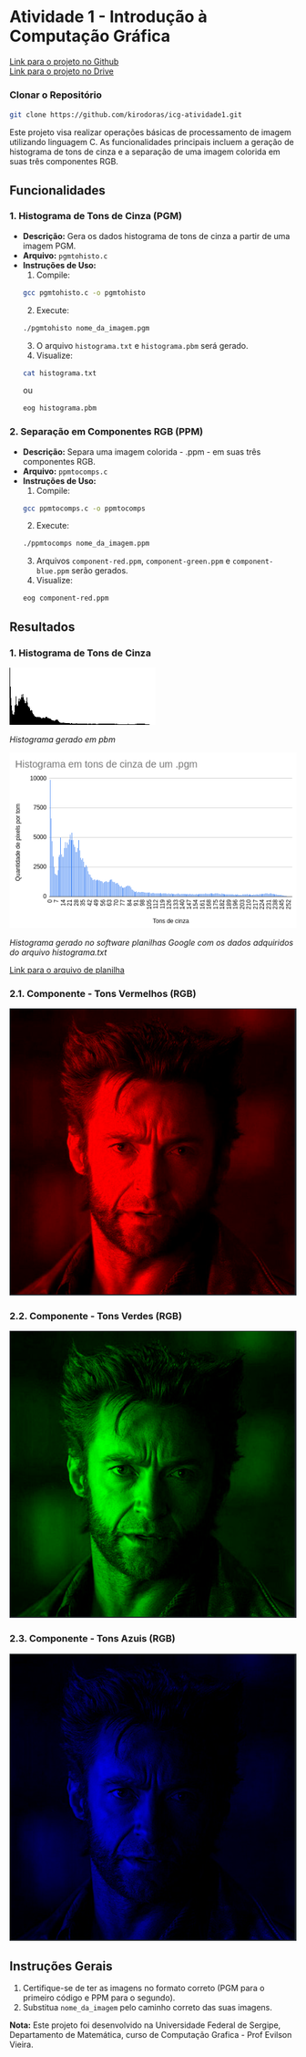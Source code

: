 # Atividade 1 - Introdução à Computação Gráfica

<a href="https://github.com/kirodoras/icg-atividade1">
    Link para o projeto no Github
</a>
<div></div>
<a href="https://drive.google.com/drive/folders/1ZoJfgcR_GgwhNt9mpLPYq-YicyWGp-es?fbclid=IwAR2ZNCLwqNu_d5AzEVhsVylqtTcFgbRHOuv__dGxfqCCdOhyugavhycQBxU">
    Link para o projeto no Drive
</a>

### Clonar o Repositório
   ```bash
   git clone https://github.com/kirodoras/icg-atividade1.git
```
Este projeto visa realizar operações básicas de processamento de imagem utilizando linguagem C. As funcionalidades principais incluem a geração de histograma de tons de cinza e a separação de uma imagem colorida em suas três componentes RGB.

## Funcionalidades

### 1. Histograma de Tons de Cinza (PGM)

- **Descrição:** Gera os dados histograma de tons de cinza a partir de uma imagem PGM.
- **Arquivo:** `pgmtohisto.c`
- **Instruções de Uso:**
    1. Compile: 
    ```bash
    gcc pgmtohisto.c -o pgmtohisto
    ```
    2. Execute: 
    ```bash
    ./pgmtohisto nome_da_imagem.pgm
    ```
    3. O arquivo `histograma.txt` e `histograma.pbm` será gerado.
    4. Visualize: 
    ```bash
    cat histograma.txt
    ```
    ou
    ```bash
    eog histograma.pbm
    ```

### 2. Separação em Componentes RGB (PPM)

- **Descrição:** Separa uma imagem colorida - .ppm - em suas três componentes RGB.
- **Arquivo:** `ppmtocomps.c`
- **Instruções de Uso:**
    1. Compile: 
    ```bash
    gcc ppmtocomps.c -o ppmtocomps
    ```
    2. Execute: 
    ```bash
    ./ppmtocomps nome_da_imagem.ppm
    ```
    3. Arquivos `component-red.ppm`, `component-green.ppm` e `component-blue.ppm` serão gerados.
    4. Visualize: 
    ```bash
    eog component-red.ppm
    ```
## Resultados

### 1. Histograma de Tons de Cinza

<div>
    <img src="./resultados-em-png/histogramapbm.png" alt="Histograma de Tons de Cinza">
</div>

*Histograma gerado em pbm*

<div>
    <img src="./resultados-em-png/histograma.png" alt="Histograma de Tons de Cinza">
</div>

*Histograma gerado no software planilhas Google com os dados adquiridos do arquivo histograma.txt*

<a href="https://docs.google.com/spreadsheets/d/1qnaxtwKiIwx7Ej_nnb_mynNd0W5vB6zNEUwMHyUjSaA/edit#gid=0">
    Link para o arquivo de planilha
</a>

### 2.1. Componente - Tons Vermelhos (RGB)

<div>
    <img src="./resultados-em-png/c-red.png" alt="Componente - Tons Vermelhos">
</div>

### 2.2. Componente - Tons Verdes (RGB)

<div>
    <img src="./resultados-em-png/c-green.png" alt="Componente - Tons Verde">
</div>

### 2.3. Componente - Tons Azuis (RGB)

<div>
    <img src="./resultados-em-png/c-blue.png" alt="Componente - Tons Azul">
</div>

## Instruções Gerais

1. Certifique-se de ter as imagens no formato correto (PGM para o primeiro código e PPM para o segundo).
2. Substitua `nome_da_imagem` pelo caminho correto das suas imagens.

**Nota:** Este projeto foi desenvolvido na Universidade Federal de Sergipe, Departamento de Matemática, curso de Computação Grafica - Prof Evilson Vieira.

